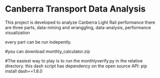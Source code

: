 # Canberra Transport Data Analysis
This project is developed to analyze Canberra Light Rail performance
there are three parts, data-mining and wranggling, data-analysis, performance visualization

every part can be run indepently.

#you can download monthly_calculator.zip

#The easiest way to play is to run the monthlyverify.py in the relative directory.
this dash script has dependency on the open source API: pip install dash==1.8.0
